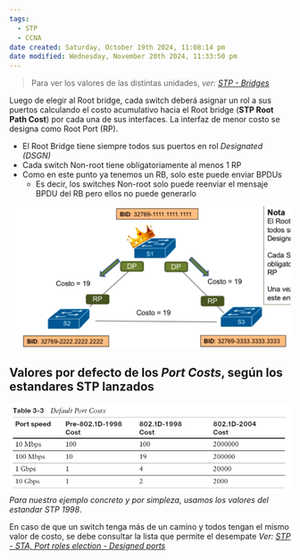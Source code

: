 ```yaml
---
tags:
  - STP
  - CCNA
date created: Saturday, October 19th 2024, 11:08:14 pm
date modified: Wednesday, November 20th 2024, 11:33:50 pm
---
```


> Para ver los valores de las distintas unidades, _ver: [STP - Bridges](STP%20-%20Bridges.md)_

Luego de elegir al Root bridge, cada switch deberá asignar un rol a sus puertos calculando el costo acumulativo hacia el Root bridge (**STP Root Path Cost**) por cada una de sus interfaces.
La interfaz de menor costo se designa como  Root Port (RP).

- El Root Bridge tiene siempre todos sus puertos en rol _Designated (DSGN)_
- Cada switch Non-root tiene obligatoriamente al menos 1 RP
- Como en este punto ya tenemos un RB, solo este puede enviar BPDUs
	- Es decir, los switches Non-root solo puede reenviar el mensaje BPDU del RB pero ellos no puede generarlo

![](../../_anexos_/Screenshot%20from%202024-01-02%2012-17-30.png)

## Valores por defecto de los _Port Costs_, según los estandares STP lanzados

![](../../_anexos_/STP_default_port_costs.jpg)
_Para nuestro ejemplo concreto y por simpleza, usamos los valores del estandar STP 1998_.

En caso de que un switch tenga más de un camino y todos tengan el mismo valor de costo, se debe consultar la lista que permite el desempate _Ver: [STP - STA, Port roles election - Designed ports](STP%20-%20STA,%20Port%20roles%20election%20-%20Designed%20ports.md)_